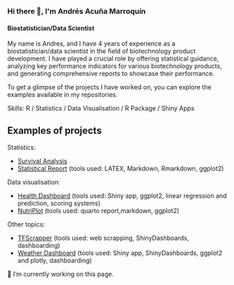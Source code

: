 ### Hi there 👋, I'm Andrés Acuña Marroquín
#### Biostatistician/Data Scientist

My name is Andres, and I have 4 years of experience as a biostatistician/data scientist in the field of biotechnology product development. I have played a crucial role by offering statistical guidance, analyzing key performance indicators for various biotechnology products, and generating comprehensive reports to showcase their performance. 

To get a glimpse of the projects I have worked on, you can explore the examples available in my repositories.

Skills: R / Statistics / Data Visualisation / R Package / Shiny Apps

## Examples of projects 

Statistics: 

- [Survival Analysis]()
- [Statistical Report](https://github.com/Andres-AM/report-example/blob/main/report.pdf) (tools used: LATEX, Markdown, Rmarkdown, ggplot2)  

Data visualisation: 

 - [Health Dashboard](https://andres-am.shinyapps.io/health-dashboard/) (tools used: Shiny app, ggplot2, linear regression and prediction, scoring systems)
 - [NutriPlot](https://rpubs.com/Andres-AM/NutriPlot) (tools used: quarto report,markdown, ggplot2)

Other topics: 

 - [TFScrapper](https://andres-am.shinyapps.io/TFScrappeR/) (tools used: web scrapping, ShinyDashboards, dashboarding)
 - [Weather Dashboard](https://andres-am.shinyapps.io/weather_geneva/)  (tools used: Shiny app, ShinyDashboards, ggplot2 and plotly, dashboarding)



🔭 I’m currently working on this page. 

